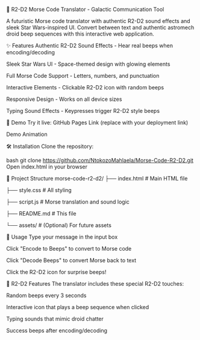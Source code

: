 🌌 R2-D2 Morse Code Translator - Galactic Communication Tool


A futuristic Morse code translator with authentic R2-D2 sound effects and sleek Star Wars-inspired UI. Convert between text and authentic astromech droid beep sequences with this interactive web application.

✨ Features
Authentic R2-D2 Sound Effects - Hear real beeps when encoding/decoding

Sleek Star Wars UI - Space-themed design with glowing elements

Full Morse Code Support - Letters, numbers, and punctuation

Interactive Elements - Clickable R2-D2 icon with random beeps

Responsive Design - Works on all device sizes

Typing Sound Effects - Keypresses trigger R2-D2 style beeps

🚀 Demo
Try it live: GitHub Pages Link (replace with your deployment link)

Demo Animation

🛠 Installation
Clone the repository:

bash
git clone https://github.com/NtokozoMahlaela/Morse-Code-R2-D2.git
Open index.html in your browser

📁 Project Structure
morse-code-r2-d2/
├── index.html          # Main HTML file

├── style.css           # All styling

├── script.js           # Morse translation and sound logic

├── README.md           # This file

└── assets/             # (Optional) For future assets


🔌 Usage
Type your message in the input box

Click "Encode to Beeps" to convert to Morse code

Click "Decode Beeps" to convert Morse back to text

Click the R2-D2 icon for surprise beeps!



🤖 R2-D2 Features
The translator includes these special R2-D2 touches:

Random beeps every 3 seconds

Interactive icon that plays a beep sequence when clicked

Typing sounds that mimic droid chatter

Success beeps after encoding/decoding

